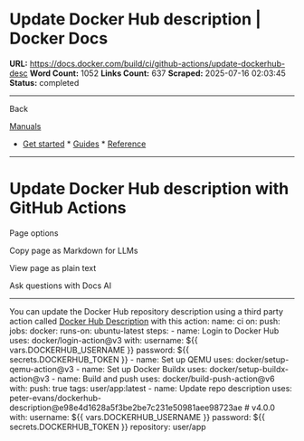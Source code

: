 # Update Docker Hub description | Docker Docs

**URL:** https://docs.docker.com/build/ci/github-actions/update-dockerhub-desc
**Word Count:** 1052
**Links Count:** 637
**Scraped:** 2025-07-16 02:03:45
**Status:** completed

---

Back

[Manuals](https://docs.docker.com/manuals/)

  * [Get started](https://docs.docker.com/get-started/)   * [Guides](https://docs.docker.com/guides/)   * [Reference](https://docs.docker.com/reference/)

* * *

# Update Docker Hub description with GitHub Actions

Page options

Copy page as Markdown for LLMs

View page as plain text

Ask questions with Docs AI

* * *

You can update the Docker Hub repository description using a third party action called [Docker Hub Description](https://github.com/peter-evans/dockerhub-description) with this action:               name: ci          on:       push:          jobs:       docker:         runs-on: ubuntu-latest         steps:           - name: Login to Docker Hub             uses: docker/login-action@v3             with:               username: ${{ vars.DOCKERHUB_USERNAME }}               password: ${{ secrets.DOCKERHUB_TOKEN }}                - name: Set up QEMU             uses: docker/setup-qemu-action@v3                - name: Set up Docker Buildx             uses: docker/setup-buildx-action@v3                - name: Build and push             uses: docker/build-push-action@v6             with:               push: true               tags: user/app:latest                - name: Update repo description             uses: peter-evans/dockerhub-description@e98e4d1628a5f3be2be7c231e50981aee98723ae # v4.0.0             with:               username: ${{ vars.DOCKERHUB_USERNAME }}               password: ${{ secrets.DOCKERHUB_TOKEN }}               repository: user/app